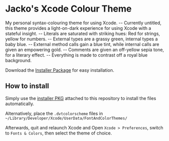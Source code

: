 Jacko's Xcode Colour Theme
==========================

My personal syntax-colouring theme for using Xcode. -- Currently untitled, this theme provides a light-on-dark experience for using Xcode with a stateful insight. -- Literals are saturated with striking hues: Red for strings, yellow for numbers. -- External types are a grassy green, internal types a baby blue. -- External method calls gain a blue tint, while internal calls are given an empowering gold. -- Comments are given an off-yellow sepia tone, for a literary effect. -- Everything is made to contrast off a royal blue background. 

Download the [Installer Package](/downloads/jackoalan/JackoXcodeColourTheme/JackoXcodeColourThemeSigned.pkg) for easy installation.

How to install
--------------

Simply use the [installer PKG](/downloads/jackoalan/JackoXcodeColourTheme/JackoXcodeColourThemeSigned.pkg) attached to this repository to install the files automatically.

Alternatively, place the `.dvtcolorscheme` files in `~/Library/Developer/Xcode/UserData/FontAndColorThemes/`

Afterwards, quit and relaunch Xcode and Open `Xcode > Preferences`, switch to `Fonts & Colors`, then select the theme of choice. 
